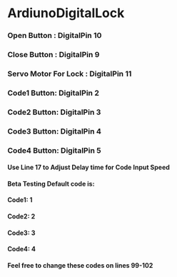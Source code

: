 ArdiunoDigitalLock
===========
<h3>Open Button : DigitalPin 10</h3>
<h3>Close Button : DigitalPin 9</h3>
<h3>Servo Motor For Lock : DigitalPin 11</h3>
<h3>Code1 Button: DigitalPin 2</h3>
<h3>Code2 Button: DigitalPin 3</h3>
<h3>Code3 Button: DigitalPin 4</h3>
<h3>Code4 Button: DigitalPin 5</h3>
<h4>Use Line 17 to Adjust Delay time for Code Input Speed</h4>
<h4>Beta Testing Default code is:</h4>
<h4>Code1: 1</h4>
<h4>Code2: 2</h4>
<h4>Code3: 3</h4>
<h4>Code4: 4</h4>
<h4>Feel free to change these codes on lines 99-102</h4>
